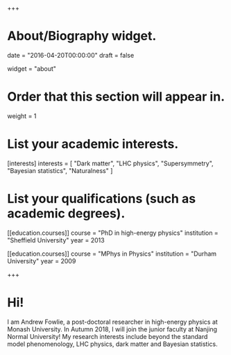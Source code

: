 +++
# About/Biography widget.

date = "2016-04-20T00:00:00"
draft = false

widget = "about"

# Order that this section will appear in.
weight = 1

# List your academic interests.
[interests]
  interests = [
    "Dark matter",
    "LHC physics",
    "Supersymmetry",
    "Bayesian statistics",
    "Naturalness"
  ]

# List your qualifications (such as academic degrees).
[[education.courses]]
  course = "PhD in high-energy physics"
  institution = "Sheffield University"
  year = 2013

[[education.courses]]
  course = "MPhys in Physics"
  institution = "Durham University"
  year = 2009
 
+++

# Hi!

I am Andrew Fowlie, a post-doctoral researcher in high-energy physics at Monash University. In Autumn 2018, I will join the junior faculty at Nanjing Normal University! My research interests include beyond the standard model phenomenology, LHC physics, dark matter and Bayesian statistics.


